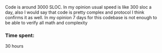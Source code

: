 Code is around 3000 SLOC. In my opinion usual speed is like 300 sloc a day, also I would say that code is pretty complex and protocol I think confirms it as well. In my opinion 7 days for this codebase is not enough to be able to verify all math and complexity

### Time spent:
30 hours